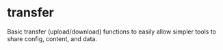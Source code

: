 transfer
========

Basic transfer (upload/download) functions to easily allow simpler tools to share config, content, and data.
